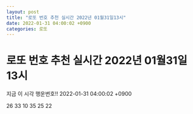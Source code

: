 ```yaml
---
layout: post
title: "로또 번호 추천 실시간 2022년 01월31일13시"
date: 2022-01-31 04:00:02 +0900
categories: 로또
---
```


# 로또 번호 추천 실시간 2022년 01월31일13시

지금 이 시각 행운번호!! 2022-01-31 04:00:02 +0900

 26  33  10  35  25  22 

